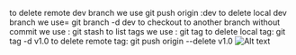 to delete remote dev  branch we use git push origin :dev
to delete local dev  branch we use= git branch -d dev
to checkout to another branch without commit we use : git stash
to list tags we use : git tag
to delete local tag: git tag -d v1.0
to delete remote tag: git push origin --delete v1.0
![Alt text](images/your-image.png)
